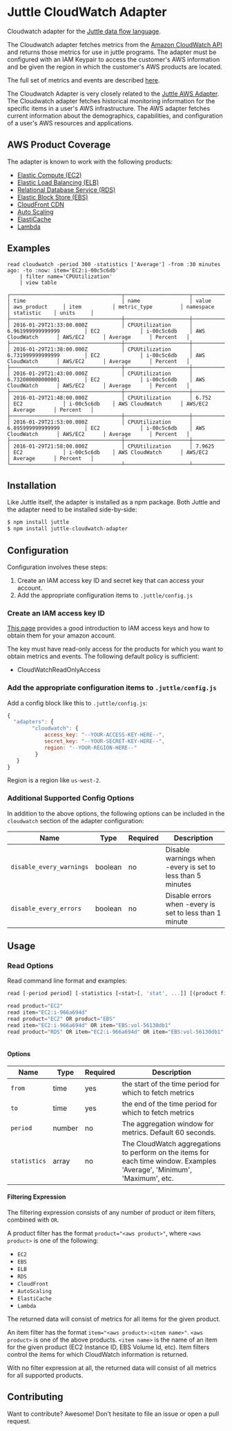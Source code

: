 # Juttle CloudWatch Adapter

Cloudwatch adapter for the [Juttle data flow
language](https://github.com/juttle/juttle).

The Cloudwatch adapter fetches metrics from the [Amazon CloudWatch API](https://aws.amazon.com/cloudwatch/) and returns those metrics for use in juttle programs. The adapter must be configured with an IAM Keypair to access the customer's AWS information and be given the region in which the customer's AWS products are located.

The full set of metrics and events are described [here](./docs/cloudwatch_adapter_metrics_events.md).

The Cloudwatch Adapter is very closely related to the [Juttle AWS Adapter](https://github.com/juttle/juttle-cloudwatch-adapter). The Cloudwatch adapter fetches historical monitoring information for the specific items in a user's AWS infrastructure. The AWS adapter fetches current information about the demographics, capabilities, and configuration of a user's AWS resources and applications.

## AWS Product Coverage

The adapter is known to work with the following products:

- [Elastic Compute (EC2)](http://docs.aws.amazon.com/AWSEC2/latest/UserGuide/monitoring_ec2.html)
- [Elastic Load Balancing (ELB)](http://docs.aws.amazon.com/ElasticLoadBalancing/latest/DeveloperGuide/elb-cloudwatch-metrics.html)
- [Relational Database Service (RDS)](http://docs.aws.amazon.com/AmazonRDS/latest/UserGuide/USER_Monitoring.html)
- [Elastic Block Store (EBS)](http://docs.aws.amazon.com/AWSEC2/latest/UserGuide/monitoring-volume-status.html)
- [CloudFront CDN](http://docs.aws.amazon.com/AmazonCloudFront/latest/DeveloperGuide/monitoring-using-cloudwatch.html)
- [Auto Scaling](http://docs.aws.amazon.com/AutoScaling/latest/DeveloperGuide/as-instance-monitoring.html)
- [ElastiCache](http://docs.aws.amazon.com/AmazonElastiCache/latest/UserGuide/CacheMetrics.html)
- [Lambda](http://docs.aws.amazon.com/lambda/latest/dg/monitoring-functions.html)

## Examples

```
read cloudwatch -period 300 -statistics ['Average'] -from :30 minutes ago: -to :now: item='EC2:i-00c5c6db'
    | filter name='CPUUtilization'
    | view table

┌────────────────────────────────────┬─────────────────────┬──────────────────────────┬─────────────────┬───────────────┬─────────────────────┬──────────────┬──────────────┬───────────┐
│ time                               │ name                │ value                    │ aws_product     │ item          │ metric_type         │ namespace    │ statistic    │ units     │
├────────────────────────────────────┼─────────────────────┼──────────────────────────┼─────────────────┼───────────────┼─────────────────────┼──────────────┼──────────────┼───────────┤
│ 2016-01-29T21:33:00.000Z           │ CPUUtilization      │ 6.961999999999999        │ EC2             │ i-00c5c6db    │ AWS CloudWatch      │ AWS/EC2      │ Average      │ Percent   │
├────────────────────────────────────┼─────────────────────┼──────────────────────────┼─────────────────┼───────────────┼─────────────────────┼──────────────┼──────────────┼───────────┤
│ 2016-01-29T21:38:00.000Z           │ CPUUtilization      │ 6.731999999999999        │ EC2             │ i-00c5c6db    │ AWS CloudWatch      │ AWS/EC2      │ Average      │ Percent   │
├────────────────────────────────────┼─────────────────────┼──────────────────────────┼─────────────────┼───────────────┼─────────────────────┼──────────────┼──────────────┼───────────┤
│ 2016-01-29T21:43:00.000Z           │ CPUUtilization      │ 6.732000000000001        │ EC2             │ i-00c5c6db    │ AWS CloudWatch      │ AWS/EC2      │ Average      │ Percent   │
├────────────────────────────────────┼─────────────────────┼──────────────────────────┼─────────────────┼───────────────┼─────────────────────┼──────────────┼──────────────┼───────────┤
│ 2016-01-29T21:48:00.000Z           │ CPUUtilization      │ 6.752                    │ EC2             │ i-00c5c6db    │ AWS CloudWatch      │ AWS/EC2      │ Average      │ Percent   │
├────────────────────────────────────┼─────────────────────┼──────────────────────────┼─────────────────┼───────────────┼─────────────────────┼──────────────┼──────────────┼───────────┤
│ 2016-01-29T21:53:00.000Z           │ CPUUtilization      │ 6.895999999999999        │ EC2             │ i-00c5c6db    │ AWS CloudWatch      │ AWS/EC2      │ Average      │ Percent   │
├────────────────────────────────────┼─────────────────────┼──────────────────────────┼─────────────────┼───────────────┼─────────────────────┼──────────────┼──────────────┼───────────┤
│ 2016-01-29T21:58:00.000Z           │ CPUUtilization      │ 7.9625                   │ EC2             │ i-00c5c6db    │ AWS CloudWatch      │ AWS/EC2      │ Average      │ Percent   │
└────────────────────────────────────┴─────────────────────┴──────────────────────────┴─────────────────┴───────────────┴─────────────────────┴──────────────┴──────────────┴───────────┘
```

## Installation

Like Juttle itself, the adapter is installed as a npm package. Both Juttle and
the adapter need to be installed side-by-side:

```bash
$ npm install juttle
$ npm install juttle-cloudwatch-adapter
```
## Configuration

Configuration involves these steps:

1. Create an IAM access key ID and secret key that can access your account.
2. Add the appropriate configuration items to `.juttle/config.js`

### Create an IAM access key ID

[This page](https://aws.amazon.com/developers/access-keys/) provides a good introduction to IAM access keys and how to obtain them for your amazon account.

The key must have read-only access for the products for which you want to obtain metrics and events. The following default policy is sufficient:

- CloudWatchReadOnlyAccess

### Add the appropriate configuration items to `.juttle/config.js`

Add a config block like this to `.juttle/config.js`:

```Javascript
{
  "adapters": {
        "cloudwatch": {
            access_key: "--YOUR-ACCESS-KEY-HERE--",
            secret_key: "--YOUR-SECRET-KEY-HERE--",
            region: "--YOUR-REGION-HERE--"
         }
   }
}
```

Region is a region like `us-west-2`.

### Additional Supported Config Options

In addition to the above options, the following options can be included in the `cloudwatch` section of the adapter configuration:

Name                               | Type      | Required | Description
-----------------------------------|-----------|----------|-------------
`disable_every_warnings`           | boolean   | no       | Disable warnings when -every is set to less than 5 minutes
`disable_every_errors`             | boolean   | no       | Disable errors when -every is set to less than 1 minute

## Usage

### Read Options

Read command line format and examples:

```Javascript
read [-period period] [-statistics [<stat>[, 'stat', ...]] [(product filter|item filter) [OR (product filter|item filter)]...]

read product="EC2"                                                        // Return all metrics for all EC2 instances
read item="EC2:i-966a694d"                                                // Return all metrics for the given EC2 instance
read product="EC2" OR product="EBS"                                       // Return all metrics for the set of EC2 instances and EBS volumes
read item="EC2:i-966a694d" OR item="EBS:vol-56130db1"                     // Return all metrics for the given EC2 instance and EBS volume
read product="RDS" OR item="EC2:i-966a694d" OR item="EBS:vol-56130db1"    // Return all metrics for all RDS instances.
                                                                          //    separately, return all metrics for the given EC2/EBS items
```

#### Options

Name             | Type   | Required | Description
-----------------|--------|----------|-------------
`from`           | time   | yes      | the start of the time period for which to fetch metrics
`to`             | time   | yes      | the end of the time period for which to fetch metrics
`period`         | number | no       | The aggregation window for metrics. Default 60 seconds.
`statistics`     | array  | no       | The CloudWatch aggregations to perform on the items for each time window. Examples 'Average', 'Minimum', 'Maximum', etc.

#### Filtering Expression

The filtering expression consists of any number of product or item filters, combined with `OR`.

A product filter has the format `product="<aws product>"`, where `<aws product>` is one of the following:

- `EC2`
- `EBS`
- `ELB`
- `RDS`
- `CloudFront`
- `AutoScaling`
- `ElastiCache`
- `Lambda`

The returned data will consist of metrics for all items for the given product.

An item filter has the format `item="<aws product>:<item name>"`. `<aws product>` is one of the above products. `<item name>` is the name of an item for the given product (EC2 Instance ID, EBS Volume Id, etc). Item filters control the items for which CloudWatch information is returned.

With no filter expression at all, the returned data will consist of all metrics for all supported products.

## Contributing

Want to contribute? Awesome! Don’t hesitate to file an issue or open a pull
request.

